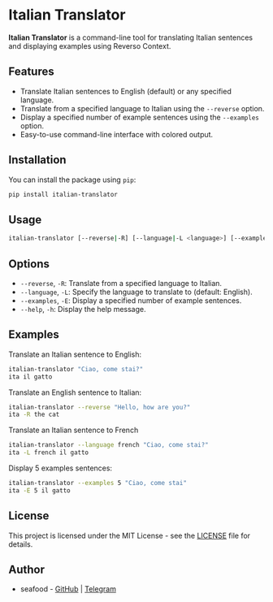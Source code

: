 # Italian Translator

**Italian Translator** is a command-line tool for translating Italian sentences and displaying examples using Reverso Context.

## Features

- Translate Italian sentences to English (default) or any specified language.
- Translate from a specified language to Italian using the `--reverse` option.
- Display a specified number of example sentences using the `--examples` option.
- Easy-to-use command-line interface with colored output.

## Installation

You can install the package using `pip`:

```sh
pip install italian-translator
```

## Usage

```sh
italian-translator [--reverse|-R] [--language|-L <language>] [--examples|-E <number>] <sentence>
```

## Options

- `--reverse`, `-R`: Translate from a specified language to Italian.
- `--language`, `-L`: Specify the language to translate to (default: English).
- `--examples`, `-E`: Display a specified number of example sentences.
- `--help`, `-h`: Display the help message.

## Examples

Translate an Italian sentence to English:
```sh
italian-translator "Ciao, come stai?"
ita il gatto
```
Translate an English sentence to Italian:
```sh
italian-translator --reverse "Hello, how are you?"
ita -R the cat
```
Translate an Italian sentence to French
```sh
italian-translator --language french "Ciao, come stai?"
ita -L french il gatto
```
Display 5 examples sentences:
```sh
italian-translator --examples 5 "Ciao, come stai"
ita -E 5 il gatto
```

## License
This project is licensed under the MIT License - see the [LICENSE](LICENSE) file for details.

## Author
- seafood - [GitHub](https://github.com/seafoodd) | [Telegram](https://t.me/seafudd)

